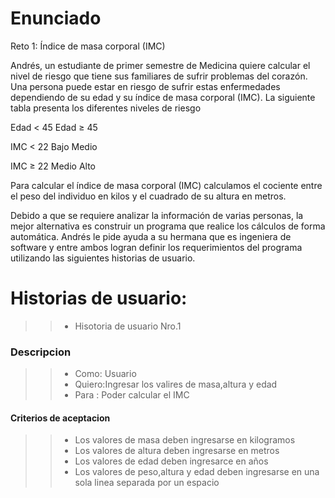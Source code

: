 # Enunciado
Reto 1: Índice de masa corporal (IMC)

Andrés, un estudiante de primer semestre de Medicina quiere calcular el nivel de riesgo que tiene sus familiares de sufrir problemas del corazón. Una persona puede estar en riesgo de sufrir estas enfermedades dependiendo de su edad y su índice de masa corporal (IMC). La siguiente tabla presenta los diferentes niveles de riesgo

Edad < 45 Edad ≥ 45

IMC < 22 Bajo Medio

IMC ≥ 22 Medio Alto

Para calcular el índice de masa corporal (IMC) calculamos el cociente entre el peso del individuo en kilos y el cuadrado de su altura en metros.

Debido a que se requiere analizar la información de varias personas, la mejor alternativa es construir un programa que realice los cálculos de forma automática. Andrés le pide ayuda a su hermana que es ingeniera de software y entre ambos logran definir los requerimientos del programa utilizando las siguientes historias de usuario.
# Historias de usuario:
>> * Hisotoria de usuario Nro.1
### Descripcion
>> * Como: Usuario
>> * Quiero:Ingresar los valires de masa,altura y edad
>> * Para : Poder calcular el IMC
#### Criterios de aceptacion
>> * Los valores de masa deben ingresarse en kilogramos
>> * Los valores de altura deben ingresarse en metros
>> * Los valores de edad deben ingresarce en años
>> * Los valores de peso,altura y edad deben ingresarse en una sola linea separada por un espacio

